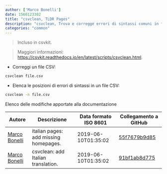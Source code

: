```yaml
---
author: ['Marco Bonelli']
date: 1560123302
title: "csvclean, TLDR Pages"
description: "csvclean, Trova e corregge errori di sintassi comuni in file CSV."
categories: "common"
---
```

> Incluso in csvkit.

> Maggiori informazioni: <https://csvkit.readthedocs.io/en/latest/scripts/csvclean.html>.

- Correggi un file CSV:

```bash
csvclean file.csv
```

- Elenca le posizioni di errori di sintassi in un file CSV:

```bash
csvclean -n file.csv
```
Elenco delle modifiche apportate alla documentazione


Autore | Descrizione | Data formato ISO 8601 | Collegamento a GitHub
------|-----|-----|-----
[Marco Bonelli](mailto:marco@mebeim.net) | italian pages: add missing homepages. | 2019-06-10T01:35:02 | [55f7679b9d85](https://github.com/tldr-pages/tldr/commit/55f7679b9d85480f6c81738bd32c7901a1db36fe)
[Marco Bonelli](mailto:mb5.marcob@gmail.com) | csvclean: add Italian translation. | 2019-06-10T01:35:02 | [91bf1ab8d775](https://github.com/tldr-pages/tldr/commit/91bf1ab8d775aecd41c7d8a9914236d66748b68a)

